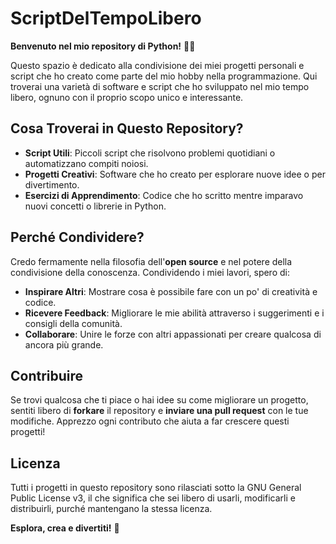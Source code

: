 # ScriptDelTempoLibero 

**Benvenuto nel mio repository di Python!** 🐍✨

Questo spazio è dedicato alla condivisione dei miei progetti personali e script che ho creato come parte del mio hobby nella programmazione. Qui troverai una varietà di software e script che ho sviluppato nel mio tempo libero, ognuno con il proprio scopo unico e interessante.

## Cosa Troverai in Questo Repository?

- **Script Utili**: Piccoli script che risolvono problemi quotidiani o automatizzano compiti noiosi.
- **Progetti Creativi**: Software che ho creato per esplorare nuove idee o per divertimento.
- **Esercizi di Apprendimento**: Codice che ho scritto mentre imparavo nuovi concetti o librerie in Python.

## Perché Condividere?

Credo fermamente nella filosofia dell'**open source** e nel potere della condivisione della conoscenza. Condividendo i miei lavori, spero di:
- **Inspirare Altri**: Mostrare cosa è possibile fare con un po' di creatività e codice.
- **Ricevere Feedback**: Migliorare le mie abilità attraverso i suggerimenti e i consigli della comunità.
- **Collaborare**: Unire le forze con altri appassionati per creare qualcosa di ancora più grande.

## Contribuire

Se trovi qualcosa che ti piace o hai idee su come migliorare un progetto, sentiti libero di **forkare** il repository e **inviare una pull request** con le tue modifiche. Apprezzo ogni contributo che aiuta a far crescere questi progetti!

## Licenza

Tutti i progetti in questo repository sono rilasciati sotto la GNU General Public License v3, il che significa che sei libero di usarli, modificarli e distribuirli, purché mantengano la stessa licenza.

**Esplora, crea e divertiti!** 🚀
